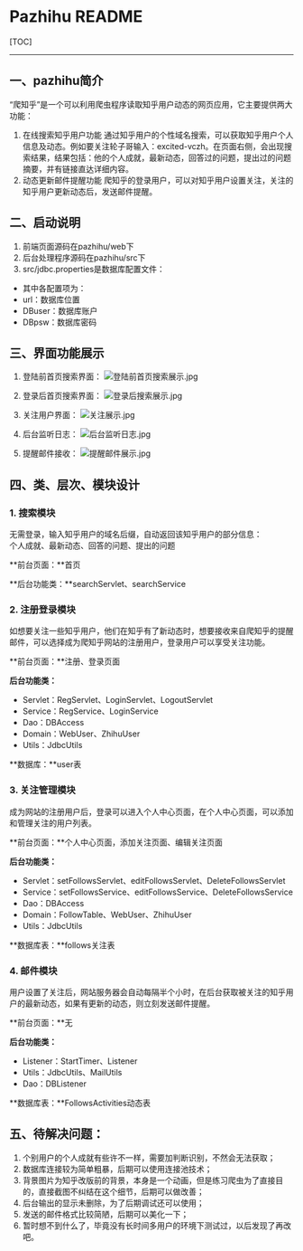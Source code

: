 # Pazhihu README

[TOC]

***

## 一、pazhihu简介  
“爬知乎”是一个可以利用爬虫程序读取知乎用户动态的网页应用，它主要提供两大功能：  
1. 在线搜索知乎用户功能
通过知乎用户的个性域名搜索，可以获取知乎用户个人信息及动态。例如要关注轮子哥输入：excited-vczh。在页面右侧，会出现搜索结果，结果包括：他的个人成就，最新动态，回答过的问题，提出过的问题摘要，并有链接直达详细内容。  
2. 动态更新邮件提醒功能
爬知乎的登录用户，可以对知乎用户设置关注，关注的知乎用户更新动态后，发送邮件提醒。   
  
## 二、启动说明  
1. 前端页面源码在pazhihu/web下  
2. 后台处理程序源码在pazhihu/src下  
3. src/jdbc.properties是数据库配置文件：  
 * 其中各配置项为：
 * url：数据库位置
 * DBuser：数据库账户
 * DBpsw：数据库密码

## 三、界面功能展示
1. 登陆前首页搜索界面：
![登陆前首页搜索展示.jpg](https://ooo.0o0.ooo/2017/03/19/58ce08dbcc1a8.jpg)

2. 登录后首页搜索界面：
![登录后搜索展示.jpg](https://ooo.0o0.ooo/2017/03/19/58ce08dbce106.jpg)

3. 关注用户界面：
![关注展示.jpg](https://ooo.0o0.ooo/2017/03/19/58ce08dbae470.jpg)

4. 后台监听日志： 
![后台监听日志.jpg](https://ooo.0o0.ooo/2017/03/19/58ce08db7f43f.jpg)

5. 提醒邮件接收：
![提醒邮件展示.jpg](https://ooo.0o0.ooo/2017/03/19/58ce08dba847f.jpg)


## 四、类、层次、模块设计

### 1. 搜索模块

无需登录，输入知乎用户的域名后缀，自动返回该知乎用户的部分信息：  
个人成就、最新动态、回答的问题、提出的问题
	
**前台页面：**首页
	
**后台功能类：**searchServlet、searchService
  
### 2. 注册登录模块

如想要关注一些知乎用户，他们在知乎有了新动态时，想要接收来自爬知乎的提醒邮件，可以选择成为爬知乎网站的注册用户，登录用户可以享受关注功能。
  
**前台页面：**注册、登录页面
  
**后台功能类：**  
* Servlet：RegServlet、LoginServlet、LogoutServlet
* Service：RegService、LoginService
* Dao：DBAccess
* Domain：WebUser、ZhihuUser
* Utils：JdbcUtils
	
**数据库：**user表
  
### 3. 关注管理模块

成为网站的注册用户后，登录可以进入个人中心页面，在个人中心页面，可以添加和管理关注的用户列表。
  
**前台页面：**个人中心页面，添加关注页面、编辑关注页面
  
**后台功能类：**
* Servlet：setFollowsServlet、editFollowsServlet、DeleteFollowsServlet
* Service：setFollowsService、editFollowsService、DeleteFollowsService
* Dao：DBAccess
* Domain：FollowTable、WebUser、ZhihuUser
* Utils：JdbcUtils
	
**数据库表：**follows关注表
  
### 4. 邮件模块

用户设置了关注后，网站服务器会自动每隔半个小时，在后台获取被关注的知乎用户的最新动态，如果有更新的动态，则立刻发送邮件提醒。

**前台页面：**无
	
**后台功能类：**
* Listener：StartTimer、Listener
* Utils：JdbcUtils、MailUtils
* Dao：DBListener
	
**数据库表：**FollowsActivities动态表
  
## 五、待解决问题：  

1. 个别用户的个人成就有些许不一样，需要加判断识别，不然会无法获取；  
2.  数据库连接较为简单粗暴，后期可以使用连接池技术；  
3.  背景图片为知乎改版前的背景，本身是一个动画，但是练习爬虫为了直接目的，直接截图不纠结在这个细节，后期可以做改善；  
4.  后台输出的显示未删除，为了后期调试还可以使用；  
5.  发送的邮件格式比较简陋，后期可以美化一下；  
5.  暂时想不到什么了，毕竟没有长时间多用户的环境下测试过，以后发现了再改吧。  

